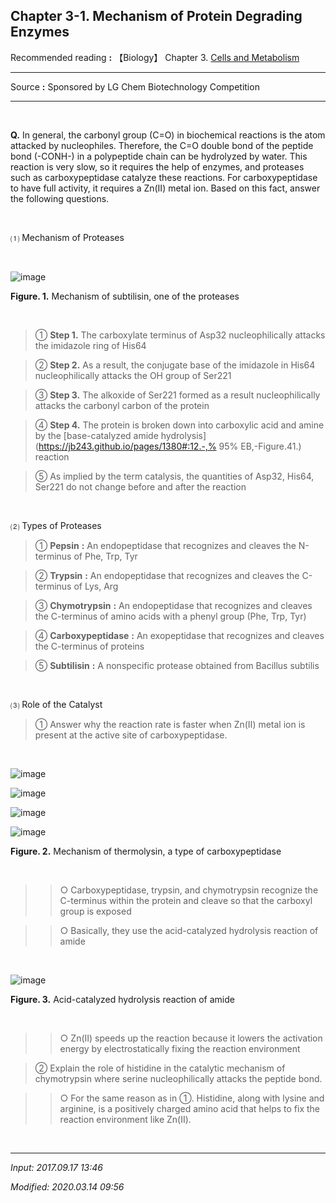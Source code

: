 ## **Chapter 3-1. Mechanism of Protein Degrading Enzymes**

Recommended reading **:** 【Biology】 Chapter 3. [Cells and Metabolism](https://jb243.github.io/pages/69)

---

Source **:** Sponsored by LG Chem Biotechnology Competition

---

<br>

**Q.** In general, the carbonyl group (C=O) in biochemical reactions is the atom attacked by nucleophiles. Therefore, the C=O double bond of the peptide bond (-CONH-) in a polypeptide chain can be hydrolyzed by water. This reaction is very slow, so it requires the help of enzymes, and proteases such as carboxypeptidase catalyze these reactions. For carboxypeptidase to have full activity, it requires a Zn(Ⅱ) metal ion. Based on this fact, answer the following questions.

<br>

⑴ Mechanism of Proteases

<br>

![image](https://github.com/user-attachments/assets/51dbef56-3a93-4518-9d4e-e93055fe25de)

**Figure. 1.** Mechanism of subtilisin, one of the proteases

<br>

> ① **Step 1.** The carboxylate terminus of Asp32 nucleophilically attacks the imidazole ring of His64

> ② **Step 2.** As a result, the conjugate base of the imidazole in His64 nucleophilically attacks the OH group of Ser221

> ③ **Step 3.** The alkoxide of Ser221 formed as a result nucleophilically attacks the carbonyl carbon of the protein

> ④ **Step 4.** The protein is broken down into carboxylic acid and amine by the [base-catalyzed amide hydrolysis](https://jb243.github.io/pages/1380#:12.-,% 95% EB,-Figure.41.) reaction

> ⑤ As implied by the term catalysis, the quantities of Asp32, His64, Ser221 do not change before and after the reaction

<br>

⑵ Types of Proteases

> ① **Pepsin** **:** An endopeptidase that recognizes and cleaves the N-terminus of Phe, Trp, Tyr

> ② **Trypsin** **:** An endopeptidase that recognizes and cleaves the C-terminus of Lys, Arg

> ③ **Chymotrypsin** **:** An endopeptidase that recognizes and cleaves the C-terminus of amino acids with a phenyl group (Phe, Trp, Tyr)

> ④ **Carboxypeptidase** **:** An exopeptidase that recognizes and cleaves the C-terminus of proteins

> ⑤ **Subtilisin** **:** A nonspecific protease obtained from Bacillus subtilis

<br>

⑶ Role of the Catalyst

> ① Answer why the reaction rate is faster when Zn(Ⅱ) metal ion is present at the active site of carboxypeptidase.

<br>

![image](https://github.com/user-attachments/assets/9dc80307-8fe4-4341-bf48-c7a273ff8903)

![image](https://github.com/user-attachments/assets/000ab3d5-a70d-47a7-98ab-d3165a76ae2d)

![image](https://github.com/user-attachments/assets/3aca019e-cabc-41d7-a2a7-9d9e5572ea35)

![image](https://github.com/user-attachments/assets/7e9bcfcb-596b-4ebf-9fbc-2e8a24e6062c)

**Figure. 2.** Mechanism of thermolysin, a type of carboxypeptidase

<br>

>> ○ Carboxypeptidase, trypsin, and chymotrypsin recognize the C-terminus within the protein and cleave so that the carboxyl group is exposed

>> ○ Basically, they use the acid-catalyzed hydrolysis reaction of amide

<br>

![image](https://github.com/user-attachments/assets/72f2d667-c8ce-4c97-8e44-c261f0d92fa0)

**Figure. 3.** Acid-catalyzed hydrolysis reaction of amide

<br>

>> ○ Zn(II) speeds up the reaction because it lowers the activation energy by electrostatically fixing the reaction environment

> ② Explain the role of histidine in the catalytic mechanism of chymotrypsin where serine nucleophilically attacks the peptide bond.

>> ○ For the same reason as in ①. Histidine, along with lysine and arginine, is a positively charged amino acid that helps to fix the reaction environment like Zn(II).

<br>

---

_Input: 2017.09.17 13:46_

_Modified: 2020.03.14 09:56_

